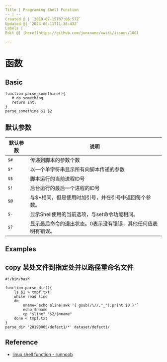 ```yaml
---
Title | Programing Shell Function
-- | --
Created @ | `2019-07-15T07:06:57Z`
Updated @| `2024-06-11T11:38:43Z`
Labels | ``
Edit @| [here](https://github.com/junxnone/xwiki/issues/100)

---
```

# 函数


## Basic

```
function parse_somethine(){
   # do something
   return int;
}
parse_somethine $1 $2
```

## 默认参数

默认参数 | 说明
-- | --
`$#` | 传递到脚本的参数个数
`$*` | 以一个单字符串显示所有向脚本传递的参数
`$$` | 脚本运行的当前进程ID号
`$!` | 后台运行的最后一个进程的ID号
`$@` | 与$*相同，但是使用时加引号，并在引号中返回每个参数。
`$-` | 显示Shell使用的当前选项，与set命令功能相同。
`$?` | 显示最后命令的退出状态。0表示没有错误，其他任何值表明有错误。

## Examples

## copy 某处文件到指定处并以路径重命名文件

```
#!/bin/bash

function parse_dir(){
    ls $1 > tmpf.txt
    while read line
    do
        nname=`echo $line|awk '{ gsub(/\//,"_");print $0 }'`
        echo $nname
        cp "$line" "$2/$nname"
    done < tmpf.txt
}
parse_dir '20190805/defect1/*' dataset/defect1/
```

## Reference
- [linux shell function - runnoob](https://www.runoob.com/linux/linux-shell-func.html)

